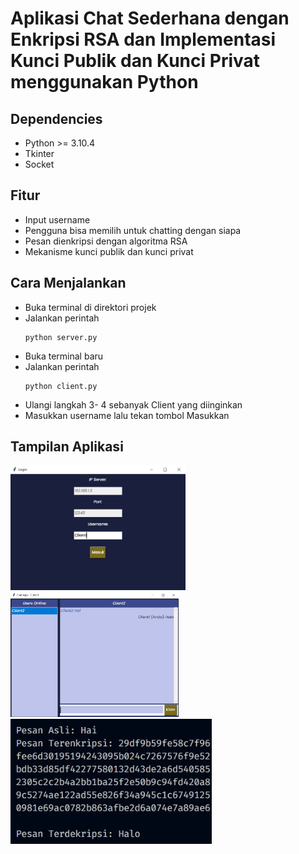 # Aplikasi Chat Sederhana dengan Enkripsi RSA dan Implementasi Kunci Publik dan Kunci Privat menggunakan Python

## Dependencies

 - Python >= 3.10.4
 - Tkinter
 - Socket
 
## Fitur

- Input username
- Pengguna bisa memilih untuk chatting dengan siapa
- Pesan dienkripsi dengan algoritma RSA 
- Mekanisme kunci publik dan kunci privat

## Cara Menjalankan
- Buka terminal di direktori projek
- Jalankan perintah 
    ```
    python server.py

    ```
- Buka terminal baru
- Jalankan perintah 
    ```
    python client.py
    
    ```
- Ulangi langkah 3- 4 sebanyak Client yang diinginkan
- Masukkan username lalu tekan tombol Masukkan

## Tampilan Aplikasi
<p>
  <img src="img/login.jpg" alt="login" height="200">
  <img src="img/chat.jpg" alt="chat" height="200">
  <img src="img/enkripsi.jpg" alt="enkripsi" height="200">
</p>

